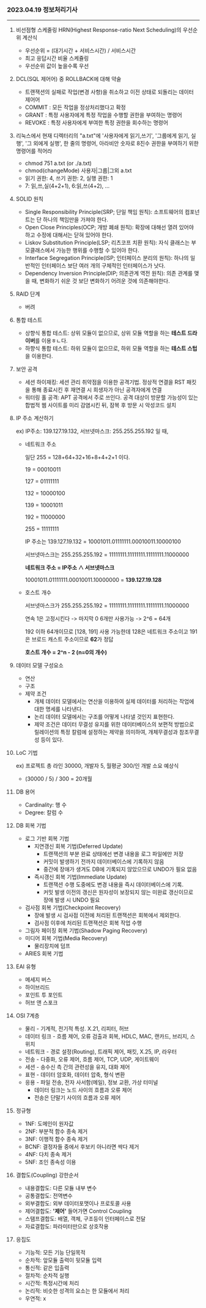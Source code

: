 ### 2023.04.19 정보처리기사

---

1. 비선점형 스케줄링 HRN(Highest Response-ratio Next Scheduling)의 우선순위 계산식
   - 우선순위 = (대기시간  + 서비스시간) / 서비스시간
   - 최고 응답시간 비율 스케쥴링
   - 우선순위 값이 높을수록 우선

2. DCL(SQL 제어어) 중 ROLLBACK에 대해 약술

   - 트랜잭션의 실패로 작업(변경 사항)을 취소하고 이전 상태로 되돌리는 데이터 제어어
   - COMMIT : 모든 작업을 정상처리했다고 확정
   - GRANT : 특정 사용자에게 특정 작업을 수행할 권한을 부여하는 명령어
   - REVOKE : 특정 사용자에게 부여한 특정 권한을 회수하는 명령어

3. 리눅스에서 현재 디렉터리의 "a.txt"에 '사용자에게 읽기,쓰기', '그룹에게 읽기, 실행', '그 외에게 실행', 한 줄의 명령어, 아라비안 숫자로 8진수 권한을 부여하기 위한 명령어를 적어라

   - chmod 751 a.txt (or ./a.txt)
   - chmod(changeMode) 사용자|그룹|그외 a.txt
   - 읽기 권한: 4, 쓰기 권한: 2, 실행 권한: 1
   - 7: 읽,쓰,실(4+2+1), 6:읽,쓰(4+2), ...

4. SOLID 원칙

   - Single Responsibility Principle(SRP; 단일 책임 원칙): 소프트웨어의 컴포넌트는 단 하나의 책임만을 가져야 한다.
   - Open Close Principles(OCP; 개방 폐쇄 원칙): 확장에 대해선 열려 있어야 하고 수정에 대해서는 닫혀 있어야 한다.
   - Liskov Substitution Principle(LSP; 리츠코프 치환 원칙): 자식 클래스는 부모클래스에서 가능한 행위를 수행할 수 있어야 한다.
   - Interface Segregation Principle(ISP; 인터페이스 분리의 원칙): 하나의 일반적인 인터페이스 보단 여러 개의 구체적인 인터페이스가 낫다.
   - Dependency Inversion Principle(DIP; 의존관계 역전 원칙): 의존 관계를 맺을 때, 변화하기 쉬운 것 보단 변화하기 어려운 것에 의존해야한다.

5. RAID 단계

   - 버려

6. 통합 테스트

   - 상향식 통합 테스트: 상위 모듈이 없으므로, 상위 모듈 역할을 하는 **테스트 드라이버**를 이용ㅎㄴ다.
   - 하향식 통합 테스트: 하위 모듈이 없으므로, 하위 모듈 역할을 하는 **테스트 스텁**을 이용한다.

7. 보안 공격

   - 세션 하이재킹: 세션 관리 취약점을 이용한 공격기법. 정상적 연결을 RST 패킷을 통해 종료시킨 후 재연결 시 희생자가 아닌 공격자에게 연결
   - 워터링 홀 공격: APT 공격에서 주로 쓰인다. 공격 대상이 방문할 가능성이 있는 합법적 웹 사이트를 미리 감염시킨 뒤, 잠복 후 방문 시 악성코드 설치

8. IP 주소 계산하기

   ex) IP주소: 139.127.19.132, 서브넷마스크: 255.255.255.192 일 때,

   - 네트워크 주소

     일단 255 = 128+64+32+16+8+4+2+1 이다.

     19 = 00010011

     127 = 01111111

     132 = 10000100

     139 = 10001011

     192 = 11000000

     255 = 11111111

     IP 주소는 139.127.19.132 = 10001011.01111111.00010011.10000100

     서브넷마스크는 255.255.255.192 = 11111111.11111111.11111111.11000000

     **네트워크 주소 = IP주소 ∧ 서브넷마스크**

     10001011.01111111.00010011.10000000 = **139.127.19.128**

   - 호스트 개수

     서브넷마스크가 255.255.255.192 = 11111111.11111111.11111111.11000000

     연속 1은 고정시킨다 -> 마지막 0 6개만 사용가능 -> 2^6 = 64개

     192 이하 64개이므로 [128, 191] 사용 가능한데 128은 네트워크 주소이고 191은 브로드 캐스트 주소이므로 **62**가 정답

     **호스트 개수 = 2^n - 2 (n=0의 개수)**

9. 데이터 모델 구성요소

   - 연산
   - 구조
   - 제약 조건
     - 개체 데이터 모델에서는 연산을 이용하여 실제 데이터를 처리하는 작업에 대한 명세를 나타낸다.
     - 논리 데이터 모델에서는 구조를 어떻게 나타낼 것인지 표현한다.
     - 제약 조건은 데이터 무결성 유지를 위한 데이터베이스의 보편적 방법으로 릴레이션의 특정 칼럼에 설정하는 제약을 의미하여, 개체무결성과 참조무결성 등이 있다.

10. LoC 기법

    ex) 프로젝트 총 라인 30000, 개발자 5, 월평균 300/인 개발 소요 예상식

    - (30000 / 5) / 300 = 20개월

11. DB 용어

    - Cardinality: 행 수
    - Degree: 칼럼 수

12. DB 회복 기법

    - 로그 기반 회복 기법
      - 지연갱신 회복 기법(Deferred Update)
        - 트랜잭션의 부분 완료 상태에선 변경 내용을 로그 파일에만 저장
        - 커밋이 발생하기 전까지 데이터베이스에 기록하지 않음
        - 중간에 장애가 생겨도 DB에 기록되지 않았으므로 UNDO가 필요 없음
      - 즉시갱신 회복 기법(Immediate Update)
        - 트랜잭션 수행 도중에도 변경 내용을 즉시 데이터베이스에 기록.
        - 커밋 발생 이전의 갱신은 원자성이 보장되지 않는 미완료 갱신이므로 장애 발생 시 UNDO 필요
    - 검사점 회복 기법(Checkpoint Recovery)
      - 장애 발생 시 검사점 이전에 처리된 트랜잭션은 회복에서 제외한다.
      - 검사점 이후에 처리된 트랜잭션은 회복 작업 수행
    - 그림자 페이징 회복 기법(Shadow Paging Recovery)
    - 미디어 회복 기법(Media Recovery)
      - 물리장치에 덤프
    - ARIES 회복 기법

13. EAI 유형

    - 메세지 버스
    - 하이브리드
    - 포인트 투 포인트
    - 허브 앤 스포크

14. OSI 7계층

    - 물리 - 기계적, 전기적 특성. X.21, 리피터, 허브
    - 데이터 링크 - 흐름 제어, 오류 검출과 회복, HDLC, MAC, 랜카드, 브리지, 스위치
    - 네트워크 -  경로 설정(Routing), 트래픽 제어, 패킷, X.25, IP, 라우터
    - 전송 - 다중화, 오류 제어, 흐름 제어, TCP, UDP, 게이트웨이
    - 세션 - 송수신 측 간의  관련성을 유지, 대화 제어
    - 표현 - 데이터 암호화, 데이터 압축, 형식 변환
    - 응용 - 파일 전송, 전자 사서함(메일), 정보 교환, 가상 터미널
      - 데이터 링크는 노드 사이의 흐름과 오류 제어
      - 전송은 단말기 사이의 흐름과 오류 제어

15. 정규형

    - 1NF: 도메인이 원자값
    - 2NF: 부분적 함수 종속 제거
    - 3NF: 이행적 함수 종속 제거
    - BCNF: 결정자들 중에서 후보키 아니라면 싹다 제거
    - 4NF: 다치 종속 제거
    - 5NF: 조인 종속성 이용

16. 결합도(Coupling) 강한순서

    - 내용결합도: 다른 모듈 내부 변수
    - 공통결합도: 전역변수
    - 외부결합도: 외부 데이터포맷이나 프로토콜 사용
    - 제어결합도: **'제어'** 들어가면 Control Coupling
    - 스탬프결합도: 배열, 객체, 구조등이 인터페이스로 전달
    - 자료결합도: 파라미터만으로 상호작용

17. 응집도

    - 기능적: 모든 기능 단일목적
    - 순차적: 앞모듈 출력이 뒷모듈 입력
    - 통신적: 같은 입출력
    - 절차적: 순차적 실행
    - 시간적: 특정시간에 처리
    - 논리적: 비슷한 성격의 요소는 한 모듈에서 처리
    - 우연적: x
